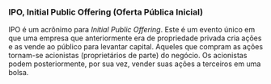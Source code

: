 ### IPO, Initial Public Offering (Oferta Pública Inicial)

IPO é um acrônimo para _Initial Public Offering_. Este é um evento único em que uma empresa que anteriormente era de propriedade privada cria ações e as vende ao público para levantar capital. Aqueles que compram as ações tornam-se acionistas (proprietários de parte) do negócio. Os acionistas podem posteriormente, por sua vez, vender suas ações a terceiros em uma bolsa.
